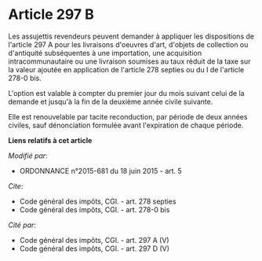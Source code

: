 # Article 297 B

Les assujettis revendeurs peuvent demander à appliquer les dispositions de l'article 297 A pour les livraisons d'oeuvres
d'art, d'objets de collection ou d'antiquité subséquentes à une importation, une acquisition intracommunautaire ou une
livraison soumises au taux réduit de la taxe sur la valeur ajoutée en application de l'article 278 septies ou du I de
l'article 278-0 bis. 

L'option est valable à compter du premier jour du mois suivant celui de la demande et jusqu'à la fin de la deuxième année
civile suivante. 

Elle est renouvelable par tacite reconduction, par période de deux années civiles, sauf dénonciation formulée    avant
l'expiration de chaque période.

**Liens relatifs à cet article**

_Modifié par_:

  - ORDONNANCE n°2015-681 du 18 juin 2015 - art. 5

_Cite_:

  - Code général des impôts, CGI. - art. 278 septies
  - Code général des impôts, CGI. - art. 278-0 bis

_Cité par_:

  - Code général des impôts, CGI. - art. 297 A (V)
  - Code général des impôts, CGI. - art. 297 D (V)
